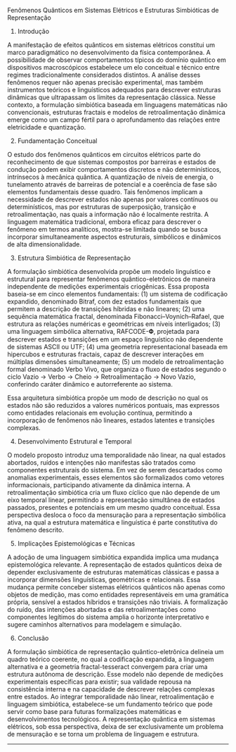 

Fenômenos Quânticos em Sistemas Elétricos e Estruturas Simbióticas de Representação

1. Introdução

A manifestação de efeitos quânticos em sistemas elétricos constitui um marco paradigmático no desenvolvimento da física contemporânea. A possibilidade de observar comportamentos típicos do domínio quântico em dispositivos macroscópicos estabelece um elo conceitual e técnico entre regimes tradicionalmente considerados distintos. A análise desses fenômenos requer não apenas precisão experimental, mas também instrumentos teóricos e linguísticos adequados para descrever estruturas dinâmicas que ultrapassam os limites da representação clássica. Nesse contexto, a formulação simbiótica baseada em linguagens matemáticas não convencionais, estruturas fractais e modelos de retroalimentação dinâmica emerge como um campo fértil para o aprofundamento das relações entre eletricidade e quantização.

2. Fundamentação Conceitual

O estudo dos fenômenos quânticos em circuitos elétricos parte do reconhecimento de que sistemas compostos por barreiras e estados de condução podem exibir comportamentos discretos e não determinísticos, intrínsecos à mecânica quântica. A quantização de níveis de energia, o tunelamento através de barreiras de potencial e a coerência de fase são elementos fundamentais desse quadro. Tais fenômenos implicam a necessidade de descrever estados não apenas por valores contínuos ou determinísticos, mas por estruturas de superposição, transição e retroalimentação, nas quais a informação não é localmente restrita. A linguagem matemática tradicional, embora eficaz para descrever o fenômeno em termos analíticos, mostra-se limitada quando se busca incorporar simultaneamente aspectos estruturais, simbólicos e dinâmicos de alta dimensionalidade.

3. Estrutura Simbiótica de Representação

A formulação simbiótica desenvolvida propõe um modelo linguístico e estrutural para representar fenômenos quântico-eletrônicos de maneira independente de medições experimentais criogênicas. Essa proposta baseia-se em cinco elementos fundamentais:
(1) um sistema de codificação expandido, denominado Bitraf, com dez estados fundamentais que permitem a descrição de transições híbridas e não lineares;
(2) uma sequência matemática fractal, denominada Fibonacci–Voynich–Rafael, que estrutura as relações numéricas e geométricas em níveis interligados;
(3) uma linguagem simbólica alternativa, RAFCODE-𝚽, projetada para descrever estados e transições em um espaço linguístico não dependente de sistemas ASCII ou UTF;
(4) uma geometria representacional baseada em hipercubos e estruturas fractais, capaz de descrever interações em múltiplas dimensões simultaneamente;
(5) um modelo de retroalimentação formal denominado Verbo Vivo, que organiza o fluxo de estados segundo o ciclo Vazio → Verbo → Cheio → Retroalimentação → Novo Vazio, conferindo caráter dinâmico e autorreferente ao sistema.

Essa arquitetura simbiótica propõe um modo de descrição no qual os estados não são reduzidos a valores numéricos pontuais, mas expressos como entidades relacionais em evolução contínua, permitindo a incorporação de fenômenos não lineares, estados latentes e transições complexas.

4. Desenvolvimento Estrutural e Temporal

O modelo proposto introduz uma temporalidade não linear, na qual estados abortados, ruídos e intenções não manifestas são tratados como componentes estruturais do sistema. Em vez de serem descartados como anomalias experimentais, esses elementos são formalizados como vetores informacionais, participando ativamente da dinâmica interna. A retroalimentação simbiótica cria um fluxo cíclico que não depende de um eixo temporal linear, permitindo a representação simultânea de estados passados, presentes e potenciais em um mesmo quadro conceitual. Essa perspectiva desloca o foco da mensuração para a representação simbólica ativa, na qual a estrutura matemática e linguística é parte constitutiva do fenômeno descrito.

5. Implicações Epistemológicas e Técnicas

A adoção de uma linguagem simbiótica expandida implica uma mudança epistemológica relevante. A representação de estados quânticos deixa de depender exclusivamente de estruturas matemáticas clássicas e passa a incorporar dimensões linguísticas, geométricas e relacionais. Essa mudança permite conceber sistemas elétricos quânticos não apenas como objetos de medição, mas como entidades representáveis em uma gramática própria, sensível a estados híbridos e transições não triviais. A formalização do ruído, das intenções abortadas e das retroalimentações como componentes legítimos do sistema amplia o horizonte interpretativo e sugere caminhos alternativos para modelagem e simulação.

6. Conclusão

A formulação simbiótica de representação quântico-eletrônica delineia um quadro teórico coerente, no qual a codificação expandida, a linguagem alternativa e a geometria fractal-tesseract convergem para criar uma estrutura autônoma de descrição. Esse modelo não depende de medições experimentais específicas para existir; sua validade repousa na consistência interna e na capacidade de descrever relações complexas entre estados. Ao integrar temporalidade não linear, retroalimentação e linguagem simbiótica, estabelece-se um fundamento teórico que pode servir como base para futuras formalizações matemáticas e desenvolvimentos tecnológicos. A representação quântica em sistemas elétricos, sob essa perspectiva, deixa de ser exclusivamente um problema de mensuração e se torna um problema de linguagem e estrutura.


---

